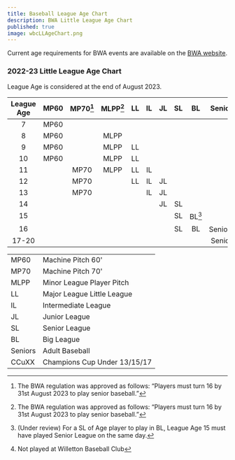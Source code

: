 ```yaml
---
title: Baseball League Age Chart
description: BWA Little League Age Chart
published: true
image: wbcLLAgeChart.png
---
```


Current age requirements for BWA events are available on the [BWA website](https://www.baseballwa.com.au/junior-competition-forms.html).

### 2022-23 Little League Age Chart

League Age is considered at the end of August 2023.

| League Age | MP60 | MP70[^1] | MLPP[^1] | LL  | IL  | JL  | SL  |   BL   |   Seniors   | CCu13 | CCu15 | CCu17 |
| :--------: | :--: | :------: | :------: | :-: | :-: | :-: | :-: | :----: | :---------: | :---: | :---: | :---: |
|     7      | MP60 |          |          |     |     |     |     |        |             |       |       |       |
|     8      | MP60 |          |   MLPP   |     |     |     |     |        |             |       |       |       |
|     9      | MP60 |          |   MLPP   | LL  |     |     |     |        |             | CCu13 |       |       |
|     10     | MP60 |          |   MLPP   | LL  |     |     |     |        |             | CCu13 |       |       |
|     11     |      |   MP70   |   MLPP   | LL  | IL  |     |     |        |             | CCu13 |       |       |
|     12     |      |   MP70   |          | LL  | IL  | JL  |     |        |             | CCu13 | CCu15 |       |
|     13     |      |   MP70   |          |     | IL  | JL  |     |        |             |       | CCu15 | CCu17 |
|     14     |      |          |          |     |     | JL  | SL  |        |             |       | CCu15 | CCu17 |
|     15     |      |          |          |     |     |     | SL  | BL[^2] |             |       |       | CCu17 |
|     16     |      |          |          |     |     |     | SL  |   BL   | Seniors[^3] |       |       | CCu17 |
|   17-20    |      |          |          |     |     |     |     |        |   Seniors   |       |       |       |

|         |                              |
| ------- | ---------------------------- |
| MP60    | Machine Pitch 60'            |
| MP70    | Machine Pitch 70'            |
| MLPP    | Minor League Player Pitch    |
| LL      | Major League Little League   |
| IL      | Intermediate League          |
| JL      | Junior League                |
| SL      | Senior League                |
| BL      | Big League                   |
| Seniors | Adult Baseball               |
| CCuXX   | Champions Cup Under 13/15/17 |

[^1]: The BWA regulation was approved as follows: “Players must turn 16 by 31st August 2023 to play senior baseball.”
[^2]: (Under review) For a SL of Age player to play in BL, League Age 15 must have played Senior League on the same day.
[^3]: Not played at Willetton Baseball Club
